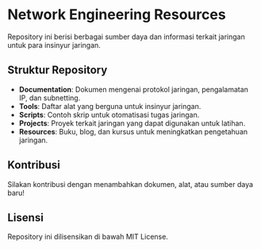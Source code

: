 # Network Engineering Resources

Repository ini berisi berbagai sumber daya dan informasi terkait jaringan untuk para insinyur jaringan.

## Struktur Repository
- **Documentation**: Dokumen mengenai protokol jaringan, pengalamatan IP, dan subnetting.
- **Tools**: Daftar alat yang berguna untuk insinyur jaringan.
- **Scripts**: Contoh skrip untuk otomatisasi tugas jaringan.
- **Projects**: Proyek terkait jaringan yang dapat digunakan untuk latihan.
- **Resources**: Buku, blog, dan kursus untuk meningkatkan pengetahuan jaringan.

## Kontribusi
Silakan kontribusi dengan menambahkan dokumen, alat, atau sumber daya baru!

## Lisensi
Repository ini dilisensikan di bawah MIT License.
